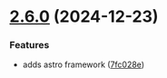 # [2.6.0](https://github.com/anguspiv/www.angusp.com/compare/v2.5.0...v2.6.0) (2024-12-23)

### Features

- adds astro framework ([7fc028e](https://github.com/anguspiv/www.angusp.com/commit/7fc028edcd35c33958afe46c52491aa481ebf14f))
